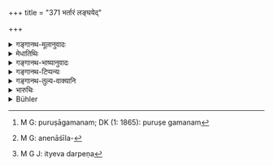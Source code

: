 +++
title = "371 भर्तारं लङ्घयेद्"

+++

<details><summary>गङ्गानथ-मूलानुवादः</summary>

If a woman, proud of relations and her qualities, passes over her husband, the king shall have her devoured by dogs in a place frequented by many.—(371)
</details>

<details><summary>मेधातिथिः</summary>

लङ्घनं **भर्तारम्** अतिक्रम्यान्यत्र गमनम्[^२६४] । तच् चेत् स्त्री करोति **दर्पेण** — "बहवो मे ज्ञातयो बलिनो द्रविणसंपन्नाः", स्त्रीगुणो रूपसौभाग्यातिशयसंपत्, किम् अनेन शीलरूपेण[^२६५] — इत्येवंदर्पेण[^२६६] । **तां श्वभिः खादयेद्** यावन् मृता । **संस्थानं** देशः । बहवः संस्थिता यत्र जनाश् चत्वरादौ ॥ ८.३७१ ॥


[^२६६]:
     M G J: ityeva darpeṇa


[^२६५]:
     M G: anenāśīla-


[^२६४]:
     M G: puruṣāgamanam; DK (1: 1865): puruṣe gamanam
</details>

<details><summary>गङ्गानथ-भाष्यानुवादः</summary>

‘*Passing over*’ means neglecting the husband and going over to another man; if a woman does this through ‘*pride*,’—the pride consisting in the idea,—‘I have several relations who are powerful and wealthy, and I myself am possessed of all the excellent qualities of a woman, such as beauty and love,—why then should I mind my character?’

Such women the king shall get devoured, till they die.

‘*Place*’—spot; where many people congregate, such as road-crossings, market-squares and so forth.—(371)
</details>

<details><summary>गङ्गानथ-टिप्पन्यः</summary>

This verse is quoted in *Parāśaramādhava* (Ācāra, p. 119);—and in
*Vivādaratnākara* (p. 399), which adds the following
notes:—‘*Laṅghayet*’, disregarding her husband, if she goes to another man,—‘*jñātistrīguṇadarpitā*’, being insolent on account of her relatives and such feminine qualities as beauty and the like.
</details>

<details><summary>गङ्गानथ-तुल्य-वाक्यानि</summary>

*Gautama* (Aparārka, p. 857).—‘If one commits adultery with a woman of a
superior caste, his organ shall he cut off, and his property confiscated.’

*Gautama* (23.14).—‘A woman who commits adultery with a man of lower
caste, the King shall cause to he devoured by dogs in a public place.’

*Vaśiṣṭha* (21.1).—(See under next verse.)

*Viṣṇu* (5.18).—‘A woman who violates the duty which she owes to her
lord shall be put to death.’

*Nārada* (12.91).—‘When a married woman commits adultery, her head shall
be shaved, she shall have to he on the ground, receive bad food and bad clothing and the removal of sweepings shall he assigned to her as her occupation.’

*Kātyāyana* (Vivādaratnākara, p. 400).—‘If during her husband’s absence,
a woman is detected in illicit intercourse, she shall he kept confined till her husband’s return.’

*Yama* (Vivādaratnākara, p. 398).—‘If a Brāhmaṇa woman, deluded by
pride, has recourse to a Śūdra, her the King shall have devoured by dogs at the place of execution. If a Brāhmaṇa woman has recourse to a Vaiśya or a Kṣatriya, her head shall be shaved and she shall be paraded on an ass.’

*Mahābhārata* (12.165.64).—‘If a woman forsakes a superior bed and has
recourse to an inferior one, the King shall have her torn by dogs in a crowded place.’

*Arthaśāstra* (p. 171).—‘If during her husband’s absence a woman has
intercourse with her husband’s relative or servant, she should await her husband’s return; if the husband forgives them, the two parties shall be released; if he does not forgive, the woman’s ears and nose shall be cut off and her lover shall be put to death.’

*Yājñavalkya* (2.286).—‘If both parties to an adultery belong to the
same caste, the highest fine shall he inflicted on the man; if the woman is of an inferior caste, the man shall he fined with the middle amercement; if she belongs to a superior caste, the man shall be put to death and the woman’s ears and other parts shall he cut off.’

*Matsyapurāṇa* (Vivādaratnākara, p. 400).—‘If during her husband’s
absence a man defiles a woman forcibly, he should he punished with death, and there is no blame attaching to the woman.’

*Hārīta* (Vivādaratnākara, p. 396).—‘If a man violates the bed of one of
inferior caste, he should be made to be devoured by dogs, and the woman should be burnt by wood-fire.’
</details>

<details><summary>भारुचिः</summary>

ज्ञातिदर्पेण स्त्री गुणवद्भर्तृव्यतिक्रमे श्वभिर् असौ खादयितव्या राज्ञा । अन्यस्यास् तु यः पुंसः परदारेषु सो ऽस्या दण्डः स्यात् । तच् च दर्शयति, "यत् पुंसः परदारेषु" इति प्रायश्चित्तविधौ ॥ ८.३७० ॥
</details>

<details><summary>Bühler</summary>

371	If a wife, proud of the greatness of her relatives or (her own) excellence, violates the duty which she owes to her lord, the king shall cause her to be devoured by dogs in a place frequented by many.
</details>
